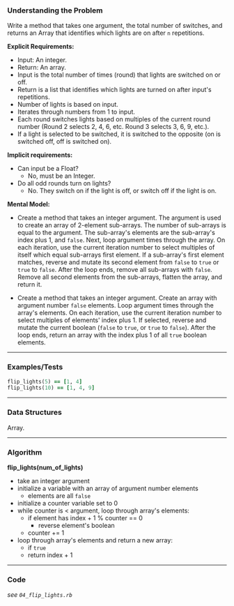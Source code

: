 ### Understanding the Problem
Write a method that takes one argument, the total number of switches, and returns an Array that identifies which lights are on after `n` repetitions.

**Explicit Requirements:**

- Input: An integer.
- Return: An array.
- Input is the total number of times (round) that lights are switched on or off.
- Return is a list that identifies which lights are turned on after input's repetitions.
- Number of lights is based on input.
- Iterates through numbers from 1 to input.
- Each round switches lights based on multiples of the current round number (Round 2 selects 2, 4, 6, etc.  Round 3 selects 3, 6, 9, etc.).
- If a light is selected to be switched, it is switched to the opposite (on is switched off, off is switched on).

**Implicit requirements:**

- Can input be a Float?
    - No, must be an Integer.
- Do all odd rounds turn on lights?
    - No.  They switch on if the light is off, or switch off if the light is on.

**Mental Model:**

- Create a method that takes an integer argument.  The argument is used to create an array of 2-element sub-arrays.  The number of sub-arrays is equal to the argument.  The sub-array's elements are the sub-array's index plus 1, and `false`.  Next, loop argument times through the array.  On each iteration, use the current iteration number to select multiples of itself which equal sub-arrays first element.  If a sub-array's first element matches, reverse and mutate its second element from `false` to `true` or `true` to `false`.  After the loop ends, remove all sub-arrays with `false`.  Remove all second elements from the sub-arrays, flatten the array, and return it.

- Create a method that takes an integer argument.  Create an array with argument number `false` elements.  Loop argument times through the array's elements.  On each iteration, use the current iteration number to select multiples of elements' index plus 1.  If selected, reverse and mutate the current boolean (`false` to `true`, or `true` to `false`).  After the loop ends, return an array with the index plus 1 of all `true` boolean elements.

---
### Examples/Tests
```ruby
flip_lights(5) == [1, 4]
flip_lights(10) == [1, 4, 9]
```
---
### Data Structures
Array.

---
### Algorithm
**flip_lights(num_of_lights)**
- take an integer argument
- initialize a variable with an array of argument number elements
  - elements are all `false`
- initialize a counter variable set to 0
- while counter is < argument, loop through array's elements:
  - if element has index + 1 % counter == 0
    - reverse element's boolean
  - counter += 1
- loop through array's elements and return a new array:
  - if `true`
  - return index + 1

---
### Code
*see `04_flip_lights.rb`*
